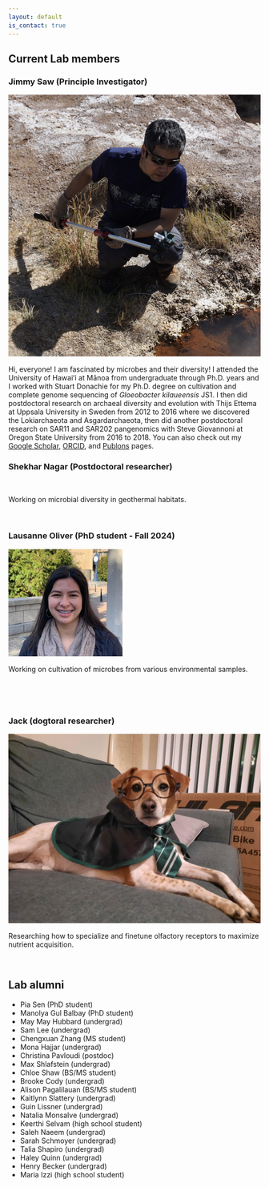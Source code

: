 ```yaml
---
layout: default
is_contact: true
---
```


## Current Lab members

### Jimmy Saw (Principle Investigator)

<img class="profile-picture" src="images/js4.png">

Hi, everyone! I am fascinated by microbes and their diversity! I attended the University of Hawaiʻi at Mānoa from undergraduate through Ph.D. years and I worked with Stuart Donachie for my Ph.D. degree on cultivation and complete genome sequencing of *Gloeobacter kilaueensis* JS1.
I then did postdoctoral research on archaeal diversity and evolution with Thijs Ettema at Uppsala University in Sweden from 2012 to 2016 where we discovered the Lokiarchaeota and Asgardarchaeota, then did another postdoctoral research on SAR11 and SAR202 pangenomics with Steve Giovannoni at Oregon State University from 2016 to 2018.
You can also check out my [Google Scholar](https://scholar.google.com/citations?user=9Vx-JTgAAAAJ&hl=en&oi=ao), [ORCID](https://orcid.org/0000-0001-8353-3854), and [Publons](https://publons.com/researcher/1441615/jimmy-saw/) pages.


### Shekhar Nagar (Postdoctoral researcher)

<img class="profile-picture" src="">

Working on microbial diversity in geothermal habitats.

&nbsp;
&nbsp;

### Lausanne Oliver (PhD student - Fall 2024)

<img class="profile-picture" src="images/llo.png">

Working on cultivation of microbes from various environmental samples.

&nbsp;
&nbsp;


&nbsp;
&nbsp;


### Jack (dogtoral researcher)

<img class="profile-picture" src="images/jack.jpg">

Researching how to specialize and finetune olfactory receptors to maximize nutrient acquisition.

&nbsp;
&nbsp;

## Lab alumni

  - Pia Sen (PhD student)
  - Manolya Gul Balbay (PhD student)
  - May May Hubbard (undergrad)
  - Sam Lee (undergrad)
  - Chengxuan Zhang (MS student)
  - Mona Hajjar (undergrad)
  - Christina Pavloudi (postdoc)
  - Max Shlafstein (undergrad)
  - Chloe Shaw (BS/MS student)
  - Brooke Cody (undergrad)
  - Alison Pagalilauan (BS/MS student)
  - Kaitlynn Slattery (undergrad)
  - Guin Lissner (undergrad)
  - Natalia Monsalve (undergrad)
  - Keerthi Selvam (high school student)
  - Saleh Naeem (undergrad)
  - Sarah Schmoyer (undergrad)
  - Talia Shapiro (undergrad)
  - Haley Quinn (undergrad)
  - Henry Becker (undergrad)
  - Maria Izzi (high school student)
